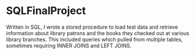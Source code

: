 # SQLFinalProject
Written in SQL, I wrote a stored procedure to load test data and retrieve information about library patrons and the books they checked out at various library branches.  This included queries which pulled from multiple tables, sometimes requiring INNER JOINS and LEFT JOINS. 
